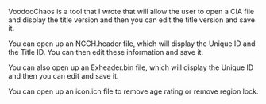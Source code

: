 VoodooChaos is a tool that I wrote that will allow the user to open a CIA file and display the title version and then you can edit the title version and save it.

You can open up an NCCH.header file, which will display the Unique ID and the Title ID. You can then edit these information and save it.

You can also open up an Exheader.bin file, which will display the Unique ID and then you can edit and save it.

You can open up an icon.icn file to remove age rating or remove region lock.